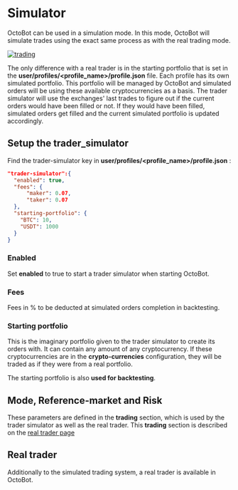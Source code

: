 Simulator
=========

OctoBot can be used in a simulation mode. In this mode, OctoBot will
simulate trades using the exact same process as with the real trading
mode.

[![trading](https://raw.githubusercontent.com/Drakkar-Software/OctoBot/assets/wiki_resources/trading.jpg)](https://raw.githubusercontent.com/Drakkar-Software/OctoBot/assets/wiki_resources/trading.jpg)

The only difference with a real trader is in the starting portfolio that
is set in the **user/profiles/<profile_name>/profile.json** file.
Each profile has its own simulated portfolio. This portfolio will be
managed by OctoBot and simulated orders will be using these available
cryptocurrencies as a basis. The trader simulator will use the
exchanges' last trades to figure out if the current orders would have
been filled or not. If they would have been filled, simulated orders get
filled and the current simulated portfolio is updated accordingly.

Setup the trader_simulator
---------------------------

Find the trader-simulator key in
**user/profiles/<profile_name>/profile.json** :

``` json
"trader-simulator":{
  "enabled": true,
  "fees": {
      "maker": 0.07,
      "taker": 0.07
  },
  "starting-portfolio": {
    "BTC": 10,
    "USDT": 1000
  }
}
```

### Enabled

Set **enabled** to true to start a trader simulator when starting
OctoBot.

### Fees

Fees in % to be deducted at simulated orders completion in backtesting.

### Starting portfolio

This is the imaginary portfolio given to the trader simulator to create
its orders with. It can contain any amount of any cryptocurrency. If
these cryptocurrencies are in the **crypto-currencies** configuration,
they will be traded as if they were from a real portfolio.

The starting portfolio is also **used for backtesting**.

Mode, Reference-market and Risk
-------------------------------

These parameters are defined in the **trading** section, which is used
by the trader simulator as well as the real trader. This **trading**
section is described on the [real trader
page](Trader.html#trading-settings)

Real trader
-----------

Additionally to the simulated trading system, a real trader is available
in OctoBot.
